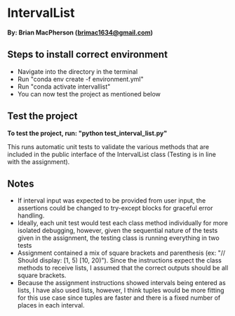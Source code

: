 # IntervalList
**By: Brian MacPherson (brimac1634@gmail.com)**

## Steps to install correct environment
- Navigate into the directory in the terminal
- Run "conda env create -f environment.yml"
- Run "conda activate intervallist"
- You can now test the project as mentioned below


## Test the project
**To test the project, run: "python test_interval_list.py"**

This runs automatic unit tests to validate the various methods that are included 
in the public interface of the IntervalList class (Testing is in line with the assignment).


## Notes
- If interval input was expected to be provided from user input, the assertions could be changed to try-except blocks for graceful error handling.
- Ideally, each unit test would test each class method individually for more isolated debugging, however, given the sequential nature of the tests given in the assignment, the testing class is running everything in two tests
- Assignment contained a mix of square brackets and parenthesis (ex: "// Should display: [1, 5) [10, 20)"). Since the instructions expect the class methods to receive lists, I assumed that the correct outputs should be all square brackets.
- Because the assignment instructions showed intervals being entered as lists, I have also used lists, however, I think tuples would be more fitting for this use case since tuples are faster and there is a fixed number of places in each interval.